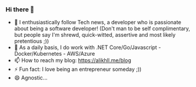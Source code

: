 ### Hi there 👋

- 🔭 I enthusiastically follow Tech news, a developer who is passionate about being a software developer! (Don't man to be self complimentary, but people say I'm shrewd, quick-witted, assertive and most likely pretentious ;))
- 💬 As a daily basis, I do work with .NET Core/Go/Javascript - Docker/Kubernetes - AWS/Azure
- 📫 How to reach my blog: https://alikhll.me/blog
- ⚡ Fun fact: I love being an entrepreneur someday ;))
- 😄 Agnostic... 

<!--
**Alikhll/Alikhll** is a ✨ _special_ ✨ repository because its `README.md` (this file) appears on your GitHub profile.

Here are some ideas to get you started:

- 🔭 I’m currently working on ...
- 🌱 I’m currently learning ...
- 👯 I’m looking to collaborate on ...
- 🤔 I’m looking for help with ...
- 💬 Ask me about ...
- 📫 How to reach me: ...
- 😄 Pronouns: ...
- ⚡ Fun fact: ...
-->
